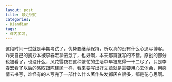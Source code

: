 ```yaml
---
layout: post
title: 最近很忙
categories:
- Diandian
tags:
- 课内学习, 
---
```

这段时间一过就是半期考试了，优势要继续保持，所以真的没有什么心思写博客。昨天自己的摘抄本被李春宏拿去念了，也好啊，本来那篇就写的不错。原创的部分也被看了，也没什么，风花雪夜在这种繁忙的生活中早被忘得一干二尽了，只是李春宏看了以后的感叹跟陈建民一样，看来要写出好文章就是需要用心去体会，用感情去书写，难怪有的人写完了一部什么什么著作头发都灰白很多，都是花心思啊。